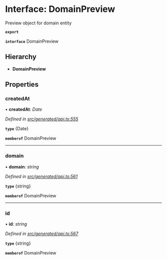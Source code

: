 # Interface: DomainPreview

Preview object for domain entity

**`export`** 

**`interface`** DomainPreview

## Hierarchy

* **DomainPreview**

## Properties

###  createdAt

• **createdAt**: *Date*

*Defined in [src/generated/api.ts:555](https://github.com/mailslurp/mailslurp-client-ts-js/blob/507ad2d/src/generated/api.ts#L555)*

**`type`** {Date}

**`memberof`** DomainPreview

___

###  domain

• **domain**: *string*

*Defined in [src/generated/api.ts:561](https://github.com/mailslurp/mailslurp-client-ts-js/blob/507ad2d/src/generated/api.ts#L561)*

**`type`** {string}

**`memberof`** DomainPreview

___

###  id

• **id**: *string*

*Defined in [src/generated/api.ts:567](https://github.com/mailslurp/mailslurp-client-ts-js/blob/507ad2d/src/generated/api.ts#L567)*

**`type`** {string}

**`memberof`** DomainPreview
